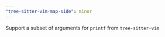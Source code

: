 ```yaml
---
"tree-sitter-vim-map-side": minor
---
```


Support a subset of arguments for `printf` from `tree-sitter-vim`
